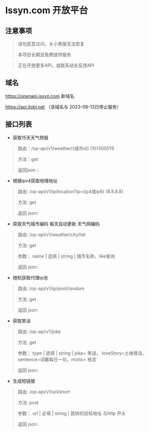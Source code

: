# Issyn.com 开放平台

## 注意事项

> 请勿恶意访问，关小黑屋无法恢复
>
> 本项目长期且免费提供服务

> 正在开放更多API，或联系站长反馈API

## 域名

https://openapi.issyn.com   新域名

https://api.itobj.net   （该域名与	2023-08-13日停止服务）

## 接口列表

- 获取15天天气预报

>
>路由：/op-api/v1/weather/{城市id}  (101300511)
>
>方法：get
>
>返回json：
>
>

- 根据ipv4获取地理地址

>
>路由: /op-api/v1/ip/location?ip={ip4或ip6}   (8.8.8.8)
>
>方法: get
>
>返回 json:
> 
>

- 获取天气城市编码 每天自动更新 天气网编码

>
>路由: /op-api/v1/weather/city/list 
>
>方法: get
>
> 参数：
>  name | 选填 | string  | 城市名称，like查询
> 
>返回 json:
>
>

- 随机获取代理ip池

>
>路由: /op-api/v1/ip/pool/random
>
>方法: get
>
>返回 json:
>
>

- 获取笑话

>
>路由: /op-api/v1/joke
>
>方法: get
>
> 参数：
>  type | 选填 | string  |  joke= 笑话， loveStory=土味情话，sentence=词霸每日一句，motto= 格言
>
>返回 json:
>
>


- 生成短链接

>
>路由: /op-api/v1/url/short
>
>方法: post
>
> 参数：
>  url | 必填 | string  |  跳转的目标地址 与http 开头
>
>返回 json:
>
>
